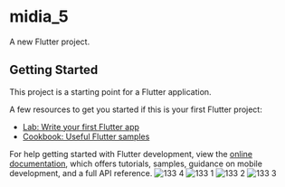 # midia_5

A new Flutter project.

## Getting Started

This project is a starting point for a Flutter application.

A few resources to get you started if this is your first Flutter project:

- [Lab: Write your first Flutter app](https://docs.flutter.dev/get-started/codelab)
- [Cookbook: Useful Flutter samples](https://docs.flutter.dev/cookbook)

For help getting started with Flutter development, view the
[online documentation](https://docs.flutter.dev/), which offers tutorials,
samples, guidance on mobile development, and a full API reference.
![133 4](https://user-images.githubusercontent.com/121868564/218378427-f7a8875c-20f8-4997-b6cc-45a3622d24e2.png)
![133 1](https://user-images.githubusercontent.com/121868564/218378434-75a839e1-7b11-402d-bf79-137a42f09a13.png)
![133 2](https://user-images.githubusercontent.com/121868564/218378438-362e6e79-5e08-4809-9d50-7d72c58bc18a.png)
![133 3](https://user-images.githubusercontent.com/121868564/218378441-5298501d-f349-44b7-9de5-0d6e75ad3b4a.png)
